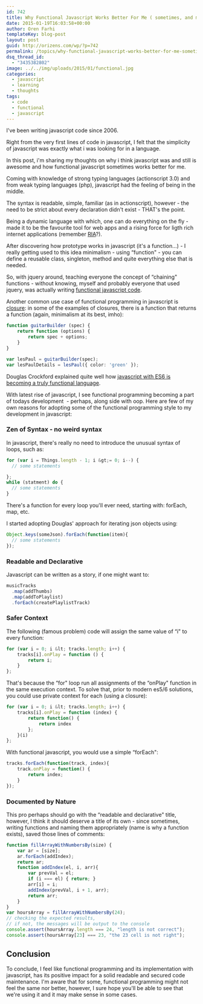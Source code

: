 ```yaml
---
id: 742
title: Why Functional Javascript Works Better For Me ( sometimes, and maybe for others)
date: 2015-01-19T16:03:58+00:00
author: Oren Farhi 
templateKey: blog-post
layout: post
guid: http://orizens.com/wp/?p=742
permalink: /topics/why-functional-javascript-works-better-for-me-sometimes-and-maybe-for-others/
dsq_thread_id:
  - "3435382802"
image: ../../img/uploads/2015/01/functional.jpg
categories:
  - javascript
  - learning
  - thoughts
tags:
  - code
  - functional
  - javascript
---
```

I've been writing javascript code since 2006.

Right from the very first lines of code in javascript, I felt that the simplicity of javascript was exactly what i was looking for in a language.

In this post, i'm sharing my thoughts on why i think javascript was and still is awesome and how functional javascript sometimes works better for me.

<!--more-->

Coming with knowledge of strong typing languages (actionscript 3.0) and from weak typing languages (php), javascript had the feeling of being in the middle.

The syntax is readable, simple, familiar (as in actionscript), however - the need to be strict about every declaration didn't exist - THAT's the point.

Being a dynamic language with which, one can do everything on the fly - made it to be the favourite tool for web apps and a rising force for ligth rich internet applications (remember <a title="RIA - rich internet application" href="https://en.wikipedia.org/wiki/Rich_Internet_application" target="_blank">RIA</a>?).

After discovering how prototype works in javascript (it's a function&#8230;) - I really getting used to this idea minimalism - using &#8220;function" - you can define a reusable class, singleton, method and quite everything else that is needed.

So, with jquery around, teaching everyone the concept of &#8220;chaining" functions - without knowing, myself and probably everyone that used jquery, was actually writing <a title="functional programming" href="https://en.wikipedia.org/wiki/Functional_programming" target="_blank">functional javascript code</a>.

Another common use case of functional programming in javascript is <a title="Function Closure" href="https://bonsaiden.github.io/JavaScript-Garden/#function.closures" target="_blank">closure</a>: in some of the examples of closures, there is a function that returns a function (again, minimalism at its best, imho):

```typescript
function guitarBuilder (spec) {
	return function (options) {
		return spec + options;
	}
}

var lesPaul = guitarBuilder(spec);
var lesPaulDetails = lesPaul({ color: 'green' });
```

Douglas Crockford explained quite well how <a href="https://www.youtube.com/watch?v=bo36MrBfTk4#t=975" target="_blank">javascript with ES6 is becoming a truly functional language</a>.

With latest rise of javascript, I see functional programming becoming a part of todays development  - perhaps, along side with oop. Here are few of my own reasons for adopting some of the functional programming style to my development in javascript:

### Zen of Syntax - no weird syntax

In javascript, there's really no need to introduce the unusual syntax of loops, such as:

```typescript
for (var i = Things.length - 1; i &gt;= 0; i--) {
  // some statements

};
while (statment) do {
  // some statements
}
```

There's a function for every loop you'll ever need, starting with: forEach, map, etc.

I started adopting Douglas' approach for iterating json objects using:

```typescript
Object.keys(someJson).forEach(function(item){
  // some statements
});
```

### Readable and Declarative

Javascript can be written as a story, if one might want to:

```typescript
musicTracks
  .map(addThumbs)
  .map(addToPlaylist)
  .forEach(createPlaylistTrack)
```

### Safer Context

The following (famous problem) code will assign the same value of &#8220;i" to every function:

```typescript
for (var i = 0; i &lt; tracks.length; i++) {
	tracks[i].onPlay = function () {
		return i;
	}
};
```

That's because the &#8220;for" loop run all assignments of the &#8220;onPlay" function in the same execution context. To solve that, prior to modern es5/6 solutions, you could use private context for each (using a closure):

```typescript
for (var i = 0; i &lt; tracks.length; i++) {
	tracks[i].onPlay = function (index) {
		return function() {
			return index
		};
	}(i)
};
```

With functional javascript, you would use a simple &#8220;forEach":

```typescript
tracks.forEach(function(track, index){
	track.onPlay = function() {
		return index;
	}
});
```

### Documented by Nature

This pro perhaps should go with the &#8220;readable and declarative" title, however, I think it should deserve a title of its own - since sometimes, writing functions and naming them appropriately (name is why a function exists), saved those lines of comments:

```typescript
function fillArrayWithNumbersBy(size) {
    var ar = [size];
    ar.forEach(addIndex);
    return ar;
    function addIndex(el, i, arr){
        var prevVal = el;
        if (i === el) { return; }
        arr[i] = i;
        addIndex(prevVal, i + 1, arr);
        return arr;
    }
}
var hoursArray = fillArrayWithNumbersBy(24);
// checking the expected results, 
// if not, the messages will be output to the console
console.assert(hoursArray.length === 24, "length is not correct");
console.assert(hoursArray[23] === 23, "the 23 cell is not right");
```

## Conclusion

To conclude, I feel like functional programming and its implementation with javascript, has its positive impact for a solid readable and secured code maintenance. I'm aware that for some, functional programming might not feel the same nor better, however, I sure hope you'll be able to see that we're using it and it may make sense in some cases.

&nbsp;

###